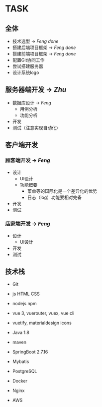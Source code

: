 # TASK
## 全体
- 技术选型 -> *Feng done*
- 搭建后端项目框架 -> *Feng done*
- 搭建前端项目框架 -> *Feng done*
- 配置Git协同工作
- 尝试搭建服务器
- 设计系统logo

## 服务器端开发 -> *Zhu*
- 数据库设计 -> *Feng*
    - 用例分析
    - 功能分析
- 开发
- 测试（注意实现自动化）

## 客户端开发
### 顾客端开发 -> *Feng*
- 设计
    - UI设计
    - 功能概要
        - 菜单等的国际化是一个差异化的优势
        - 日志（log）功能要相对完备
- 开发
- 测试

### 店家端开发 -> *Feng*
- 设计
    - UI设计
- 开发
- 测试

## 技术栈
- Git

- js HTML CSS
- nodejs npm
- vue 3, vuerouter, vuex, vue cli
- vuetify, materialdesign icons

- Java 1.8
- maven
- SpringBoot 2.7.16
- Mybatis

- PostgreSQL

- Docker
- Nginx
- AWS